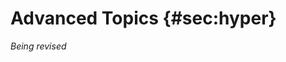 # Advanced Topics {#sec:hyper}

*Being revised*

<!--
- Generative and Adversarial Training
- NLP, Transformers, and Attention
- Creating ML Applications
- Reinforcement Learning
- Hyperparameter Tuning
- Graph neural networks
- Hybrid Networks
	+ complex inputs and outputs
- Alternative Machine Learning Techniques -->

